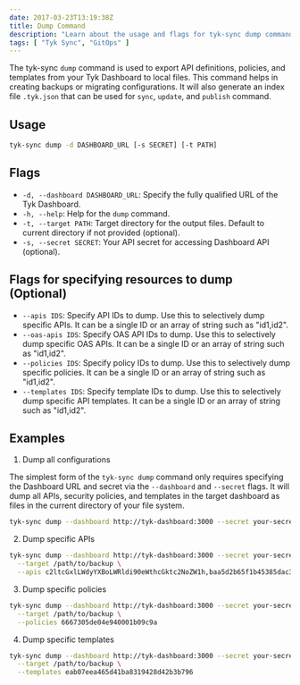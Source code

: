 ```yaml
---
date: 2017-03-23T13:19:38Z
title: Dump Command
description: "Learn about the usage and flags for tyk-sync dump command"
tags: [ "Tyk Sync", "GitOps" ]
---
```


The tyk-sync `dump` command is used to export API definitions, policies, and templates from your Tyk Dashboard to local files. This command helps in creating backups or migrating configurations. It will also generate an index file `.tyk.json` that can be used for `sync`, `update`, and `publish` command.

## Usage

```bash
tyk-sync dump -d DASHBOARD_URL [-s SECRET] [-t PATH]
```

## Flags
* `-d, --dashboard DASHBOARD_URL`: Specify the fully qualified URL of the Tyk Dashboard.
* `-h, --help`: Help for the `dump` command.
* `-t, --target PATH`: Target directory for the output files. Default to current directory if not provided (optional).
* `-s, --secret SECRET`: Your API secret for accessing Dashboard API (optional).

## Flags for specifying resources to dump (Optional)
* `--apis IDS`: Specify API IDs to dump. Use this to selectively dump specific APIs. It can be a single ID or an array of string such as "id1,id2".
* `--oas-apis IDS`: Specify OAS API IDs to dump. Use this to selectively dump specific OAS APIs. It can be a single ID or an array of string such as "id1,id2".
* `--policies IDS`: Specify policy IDs to dump. Use this to selectively dump specific policies. It can be a single ID or an array of string such as "id1,id2".
* `--templates IDS`: Specify template IDs to dump. Use this to selectively dump specific API templates. It can be a single ID or an array of string such as "id1,id2".

## Examples
1. Dump all configurations

The simplest form of the `tyk-sync dump` command only requires specifying the Dashboard URL and secret via the `--dashboard` and `--secret` flags. It will dump all APIs, security policies, and templates in the target dashboard as files in the current directory of your file system.

```bash
tyk-sync dump --dashboard http://tyk-dashboard:3000 --secret your-secret
```

2. Dump specific APIs

```bash
tyk-sync dump --dashboard http://tyk-dashboard:3000 --secret your-secret \
  --target /path/to/backup \
  --apis c2ltcGxlLWdyYXBoLWRldi90eWthcGktc2NoZW1h,baa5d2b65f1b45385dac3aeb658fa04c
```

3. Dump specific policies

```bash
tyk-sync dump --dashboard http://tyk-dashboard:3000 --secret your-secret \
  --target /path/to/backup \
  --policies 6667305de04e940001b09c9a
```

4. Dump specific templates

```bash
tyk-sync dump --dashboard http://tyk-dashboard:3000 --secret your-secret \
  --target /path/to/backup \
  --templates eab07eea465d41ba8319428d42b3b796
```